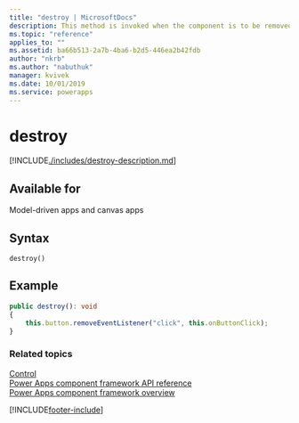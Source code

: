 ```yaml
---
title: "destroy | MicrosoftDocs"
description: This method is invoked when the component is to be removed from the DOM tree. Use it for the cleanup and to release any memory that the component is using.
ms.topic: "reference"
applies_to: ""
ms.assetid: ba66b513-2a7b-4ba6-b2d5-446ea2b42fdb
author: "nkrb"
ms.author: "nabuthuk"
manager: kvivek
ms.date: 10/01/2019
ms.service: powerapps
---
```

# destroy

[!INCLUDE[./includes/destroy-description.md](./includes/destroy-description.md)]

## Available for 

Model-driven apps and canvas apps

## Syntax

`destroy()`

## Example

```TypeScript
public destroy(): void
{
    this.button.removeEventListener("click", this.onButtonClick);
}
```

### Related topics

[Control](../control.md)<br/>
[Power Apps component framework API reference](../../reference/index.md)<br/>
[Power Apps component framework overview](../../overview.md)


[!INCLUDE[footer-include](../../../../includes/footer-banner.md)]